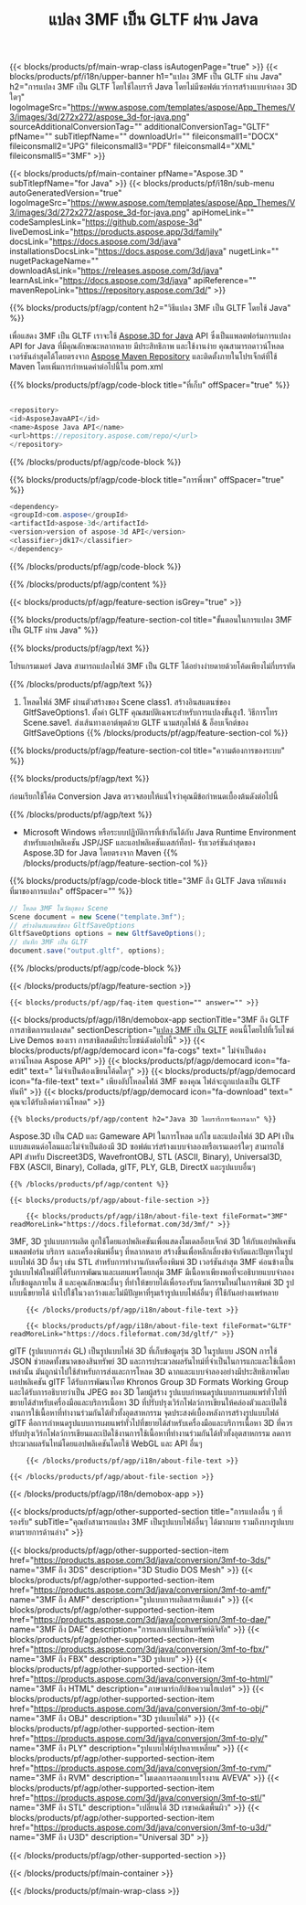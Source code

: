 ﻿---
title: แปลง 3MF เป็น GLTF ผ่าน Java 
weight: 3350
url: /th/java/conversion/3mf-to-gltf/ 
description: ตัวอย่างโค้ดการแปลง Java สำหรับรูปแบบ 3MF เป็นไฟล์ GLTF ใช้โค้ดตัวอย่างนี้เพื่อแปลง 3MF เป็น GLTF ภายในแอปพลิเคชันบนเว็บหรือเดสก์ท็อป Java
---
{{< blocks/products/pf/main-wrap-class isAutogenPage="true" >}}
{{< blocks/products/pf/i18n/upper-banner h1="แปลง 3MF เป็น GLTF ผ่าน Java" h2="การแปลง 3MF เป็น GLTF โดยใช้ไลบรารี Java โดยไม่มีซอฟต์แวร์การสร้างแบบจำลอง 3D ใดๆ" logoImageSrc="https://www.aspose.com/templates/aspose/App_Themes/V3/images/3d/272x272/aspose_3d-for-java.png" sourceAdditionalConversionTag="" additionalConversionTag="GLTF" pfName="" subTitlepfName="" downloadUrl="" fileiconsmall1="DOCX" fileiconsmall2="JPG" fileiconsmall3="PDF" fileiconsmall4="XML" fileiconsmall5="3MF" >}}

{{< blocks/products/pf/main-container pfName="Aspose.3D " subTitlepfName="for Java" >}}
{{< blocks/products/pf/i18n/sub-menu autoGeneratedVersion="true" logoImageSrc="https://www.aspose.com/templates/aspose/App_Themes/V3/images/3d/272x272/aspose_3d-for-java.png" apiHomeLink="" codeSamplesLink="https://github.com/aspose-3d" liveDemosLink="https://products.aspose.app/3d/family" docsLink="https://docs.aspose.com/3d/java" installationsDocsLink="https://docs.aspose.com/3d/java" nugetLink="" nugetPackageName="" downloadAsLink="https://releases.aspose.com/3d/java" learnAsLink="https://docs.aspose.com/3d/java" apiReference="" mavenRepoLink="https://repository.aspose.com/3d/" >}}

{{% blocks/products/pf/agp/content h2="วิธีแปลง 3MF เป็น GLTF โดยใช้ Java" %}}

 เพื่อแสดง 3MF เป็น GLTF เราจะใช้
 [Aspose.3D for Java](https://products.aspose.com/3d/java) 
 API ซึ่งเป็นแพลตฟอร์มการแปลง API for Java ที่มีคุณลักษณะหลากหลาย มีประสิทธิภาพ และใช้งานง่าย คุณสามารถดาวน์โหลดเวอร์ชันล่าสุดได้โดยตรงจาก
 [Aspose Maven Repository](https://repository.aspose.com/3d/) 
 และติดตั้งภายในโปรเจ็กต์ที่ใช้ Maven โดยเพิ่มการกำหนดค่าต่อไปนี้ใน pom.xml

{{% blocks/products/pf/agp/code-block title="ที่เก็บ" offSpacer="true" %}}

```cs

<repository>
<id>AsposeJavaAPI</id>
<name>Aspose Java API</name>
<url>https://repository.aspose.com/repo/</url>
</repository>


```

{{% /blocks/products/pf/agp/code-block %}}

{{% blocks/products/pf/agp/code-block title="การพึ่งพา" offSpacer="true" %}}

```cs
<dependency>
<groupId>com.aspose</groupId>
<artifactId>aspose-3d</artifactId>
<version>version of aspose-3d API</version>
<classifier>jdk17</classifier>
</dependency>


```

{{% /blocks/products/pf/agp/code-block %}}

{{% /blocks/products/pf/agp/content %}}

{{< blocks/products/pf/agp/feature-section isGrey="true" >}}

{{% blocks/products/pf/agp/feature-section-col title="ขั้นตอนในการแปลง 3MF เป็น GLTF ผ่าน Java" %}}

{{% blocks/products/pf/agp/text %}}

 โปรแกรมเมอร์ Java สามารถแปลงไฟล์ 3MF เป็น GLTF ได้อย่างง่ายดายด้วยโค้ดเพียงไม่กี่บรรทัด

{{% /blocks/products/pf/agp/text %}}

1. โหลดไฟล์ 3MF ผ่านตัวสร้างของ Scene class1. สร้างอินสแตนซ์ของ GltfSaveOptions1. ตั้งค่า GLTF คุณสมบัติเฉพาะสำหรับการแปลงขั้นสูง1. วิธีการโทร Scene.save1. ส่งเส้นทางเอาต์พุตด้วย GLTF นามสกุลไฟล์ & อ็อบเจ็กต์ของ GltfSaveOptions
{{% /blocks/products/pf/agp/feature-section-col %}}

{{% blocks/products/pf/agp/feature-section-col title="ความต้องการของระบบ" %}}

{{% blocks/products/pf/agp/text %}}

 ก่อนเรียกใช้โค้ด Conversion Java ตรวจสอบให้แน่ใจว่าคุณมีข้อกำหนดเบื้องต้นดังต่อไปนี้

{{% /blocks/products/pf/agp/text %}}

- Microsoft Windows หรือระบบปฏิบัติการที่เข้ากันได้กับ Java Runtime Environment สำหรับแอปพลิเคชัน JSP/JSF และแอปพลิเคชันเดสก์ท็อป- รับเวอร์ชันล่าสุดของ Aspose.3D for Java โดยตรงจาก Maven
{{% /blocks/products/pf/agp/feature-section-col %}}

{{% blocks/products/pf/agp/code-block title="3MF ถึง GLTF Java รหัสแหล่งที่มาของการแปลง" offSpacer="" %}}

```cs
// โหลด 3MF ในวัตถุของ Scene 
Scene document = new Scene("template.3mf");
// สร้างอินสแตนซ์ของ GltfSaveOptions 
GltfSaveOptions options = new GltfSaveOptions();
// บันทึก 3MF เป็น GLTF 
document.save("output.gltf", options);   


```

{{% /blocks/products/pf/agp/code-block %}}

{{< /blocks/products/pf/agp/feature-section >}}

    {{< blocks/products/pf/agp/faq-item question="" answer="" >}}
 

<!-- aboutfile Starts -->

{{< blocks/products/pf/agp/i18n/demobox-app sectionTitle="3MF ถึง GLTF การสาธิตการแปลงสด" sectionDescription="[แปลง 3MF เป็น GLTF](https://products.aspose.app/3d/conversion/3mf-to-gltf) ตอนนี้โดยไปที่เว็บไซต์ Live Demos ของเรา การสาธิตสดมีประโยชน์ดังต่อไปนี้" >}}
        {{< blocks/products/pf/agp/democard icon="fa-cogs" text=" ไม่จำเป็นต้องดาวน์โหลด Aspose API" >}}
        {{< blocks/products/pf/agp/democard icon="fa-edit" text=" ไม่จำเป็นต้องเขียนโค้ดใดๆ" >}}
        {{< blocks/products/pf/agp/democard icon="fa-file-text" text=" เพียงอัปโหลดไฟล์ 3MF ของคุณ ไฟล์จะถูกแปลงเป็น GLTF ทันที" >}}
        {{< blocks/products/pf/agp/democard icon="fa-download" text=" คุณจะได้รับลิงค์ดาวน์โหลด" >}}

    {{% blocks/products/pf/agp/content h2="Java 3D ไลบรารีการจัดการฉาก" %}}

 Aspose.3D เป็น CAD และ Gameware API ในการโหลด แก้ไข และแปลงไฟล์ 3D API เป็นแบบสแตนด์อโลนและไม่จำเป็นต้องมี 3D ซอฟต์แวร์สร้างแบบจำลองหรือเรนเดอร์ใดๆ สามารถใช้ API สำหรับ Discreet3DS, WavefrontOBJ, STL (ASCII, Binary), Universal3D, FBX (ASCII, Binary), Collada, glTF, PLY, GLB, DirectX และรูปแบบอื่นๆ 



    {{% /blocks/products/pf/agp/content %}}

    {{< blocks/products/pf/agp/about-file-section >}}

        {{< blocks/products/pf/agp/i18n/about-file-text fileFormat="3MF" readMoreLink="https://docs.fileformat.com/3d/3mf/" >}}

3MF, 3D รูปแบบการผลิต ถูกใช้โดยแอปพลิเคชันเพื่อแสดงโมเดลอ็อบเจ็กต์ 3D ให้กับแอปพลิเคชัน แพลตฟอร์ม บริการ และเครื่องพิมพ์อื่นๆ ที่หลากหลาย สร้างขึ้นเพื่อหลีกเลี่ยงข้อจำกัดและปัญหาในรูปแบบไฟล์ 3D อื่นๆ เช่น STL สำหรับการทำงานกับเครื่องพิมพ์ 3D เวอร์ชันล่าสุด 3MF ค่อนข้างเป็นรูปแบบไฟล์ใหม่ที่ได้รับการพัฒนาและเผยแพร่โดยกลุ่ม 3MF มีเนื้อหาเพียงพอที่จะอธิบายแบบจำลอง เก็บข้อมูลภายใน สี และคุณลักษณะอื่นๆ ที่ทำให้ขยายได้เพื่อรองรับนวัตกรรมใหม่ในการพิมพ์ 3D รูปแบบนี้ขยายได้ นำไปใช้ในวงกว้างและไม่มีปัญหาที่รุมเร้ารูปแบบไฟล์อื่นๆ ที่ใช้กันอย่างแพร่หลาย


        {{< /blocks/products/pf/agp/i18n/about-file-text >}}

        {{< blocks/products/pf/agp/i18n/about-file-text fileFormat="GLTF" readMoreLink="https://docs.fileformat.com/3d/gltf/" >}}

glTF (รูปแบบการส่ง GL) เป็นรูปแบบไฟล์ 3D ที่เก็บข้อมูลรุ่น 3D ในรูปแบบ JSON การใช้ JSON ช่วยลดทั้งขนาดของสินทรัพย์ 3D และการประมวลผลรันไทม์ที่จำเป็นในการแกะและใช้เนื้อหาเหล่านั้น มันถูกนำไปใช้สำหรับการส่งและการโหลด 3D ฉากและแบบจำลองอย่างมีประสิทธิภาพโดยแอปพลิเคชัน glTF ได้รับการพัฒนาโดย Khronos Group 3D Formats Working Group และได้รับการอธิบายว่าเป็น JPEG ของ 3D โดยผู้สร้าง รูปแบบกำหนดรูปแบบการเผยแพร่ทั่วไปที่ขยายได้สำหรับเครื่องมือและบริการเนื้อหา 3D ที่ปรับปรุงเวิร์กโฟลว์การเขียนให้คล่องตัวและเปิดใช้งานการใช้เนื้อหาที่ทำงานร่วมกันได้ทั่วทั้งอุตสาหกรรม จุดประสงค์เบื้องหลังการสร้างรูปแบบไฟล์ glTF คือการกำหนดรูปแบบการเผยแพร่ทั่วไปที่ขยายได้สำหรับเครื่องมือและบริการเนื้อหา 3D ที่ควรปรับปรุงเวิร์กโฟลว์การเขียนและเปิดใช้งานการใช้เนื้อหาที่ทำงานร่วมกันได้ทั่วทั้งอุตสาหกรรม ลดการประมวลผลรันไทม์โดยแอปพลิเคชันโดยใช้ WebGL และ API อื่นๆ


        {{< /blocks/products/pf/agp/i18n/about-file-text >}}

    {{< /blocks/products/pf/agp/about-file-section >}}

{{< /blocks/products/pf/agp/i18n/demobox-app >}}

<!-- aboutfile Ends -->

{{< blocks/products/pf/agp/other-supported-section title="การแปลงอื่น ๆ ที่รองรับ" subTitle="คุณยังสามารถแปลง 3MF เป็นรูปแบบไฟล์อื่นๆ ได้มากมาย รวมถึงบางรูปแบบตามรายการด้านล่าง" >}}

{{< blocks/products/pf/agp/other-supported-section-item href="https://products.aspose.com/3d/java/conversion/3mf-to-3ds/" name="3MF ถึง 3DS" description="3D Studio DOS Mesh" >}}
{{< blocks/products/pf/agp/other-supported-section-item href="https://products.aspose.com/3d/java/conversion/3mf-to-amf/" name="3MF ถึง AMF" description="รูปแบบการผลิตสารเติมแต่ง" >}}
{{< blocks/products/pf/agp/other-supported-section-item href="https://products.aspose.com/3d/java/conversion/3mf-to-dae/" name="3MF ถึง DAE" description="การแลกเปลี่ยนสินทรัพย์ดิจิทัล" >}}
{{< blocks/products/pf/agp/other-supported-section-item href="https://products.aspose.com/3d/java/conversion/3mf-to-fbx/" name="3MF ถึง FBX" description="3D รูปแบบ" >}}
{{< blocks/products/pf/agp/other-supported-section-item href="https://products.aspose.com/3d/java/conversion/3mf-to-html/" name="3MF ถึง HTML" description="ภาษามาร์กอัปข้อความไฮเปอร์" >}}
{{< blocks/products/pf/agp/other-supported-section-item href="https://products.aspose.com/3d/java/conversion/3mf-to-obj/" name="3MF ถึง OBJ" description="3D รูปแบบไฟล์" >}}
{{< blocks/products/pf/agp/other-supported-section-item href="https://products.aspose.com/3d/java/conversion/3mf-to-ply/" name="3MF ถึง PLY" description="รูปแบบไฟล์รูปหลายเหลี่ยม" >}}
{{< blocks/products/pf/agp/other-supported-section-item href="https://products.aspose.com/3d/java/conversion/3mf-to-rvm/" name="3MF ถึง RVM" description="โมเดลการออกแบบโรงงาน AVEVA" >}}
{{< blocks/products/pf/agp/other-supported-section-item href="https://products.aspose.com/3d/java/conversion/3mf-to-stl/" name="3MF ถึง STL" description="เปลี่ยนได้ 3D เรขาคณิตพื้นผิว" >}}
{{< blocks/products/pf/agp/other-supported-section-item href="https://products.aspose.com/3d/java/conversion/3mf-to-u3d/" name="3MF ถึง U3D" description="Universal 3D" >}}

{{< /blocks/products/pf/agp/other-supported-section >}}

{{< /blocks/products/pf/main-container >}}
    
{{< /blocks/products/pf/main-wrap-class >}}